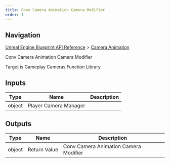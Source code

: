 ```yaml
---
title: Conv Camera Animation Camera Modifier
order: 1
---
```

## Navigation

[Unreal Engine Blueprint API Reference](https://dev.epicgames.com/documentation/en-us/unreal-engine/BlueprintAPI) > [Camera Animation](https://dev.epicgames.com/documentation/en-us/unreal-engine/BlueprintAPI/CameraAnimation)

Conv Camera Animation Camera Modifier

Target is Gameplay Cameras Function Library

## Inputs

| Type | Name | Description |
| --- | --- | --- |
| object | Player Camera Manager |  |

## Outputs

| Type | Name | Description |
| --- | --- | --- |
| object | Return Value | Conv Camera Animation Camera Modifier |
